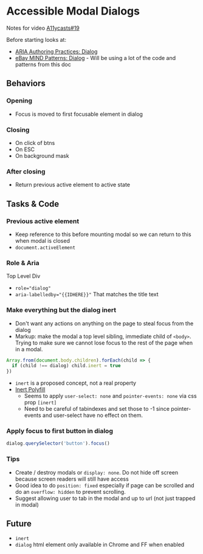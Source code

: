 # Accessible Modal Dialogs
Notes for video [A11ycasts#19](https://www.youtube.com/watch?v=JS68faEUduk)

Before starting looks at:
- [ARIA Authoring Practices: Dialog](https://goo.gl/ibNKWw)
- [eBay MIND Patterns: Dialog](https://goo.gl/FI5NHa) - Will be using a lot of the code and patterns from this doc

## Behaviors
### Opening
- Focus is moved to first focusable element in dialog
### Closing
- On click of btns
- On ESC
- On background mask
### After closing
- Return previous active element to active state

## Tasks & Code
### Previous active element
- Keep reference to this before mounting modal so we can return to this when modal is closed 
- `document.activeElement`
### Role & Aria
Top Level Div
- `role="dialog"`
- `aria-labelledby="{{IDHERE}}"` That matches the title text
### Make everything but the dialog inert
- Don't want any actions on anything on the page to steal focus from the dialog
- Markup: make the modal a top level sibling, immediate child of `<body>`. Trying to make sure we cannot lose focus to the rest of the page when in a modal.
```js
Array.from(document.body.children).forEach(child => {
  if (child !== dialog) child.inert = true
})
```
- `inert` is a proposed concept, not a real property
- [Inert Polyfill](https://goo.gl/nXMS1V)
  - Seems to apply `user-select: none` and `pointer-events: none` via css prop `[inert]`
  - Need to be careful of tabindexes and set those to -1 since pointer-events and user-select have no effect on them.
### Apply focus to first button in dialog
```js
dialog.querySelector('button').focus()
```
### Tips
- Create / destroy modals or `display: none`. Do not hide off screen because screen readers will still have access
- Good idea to do `position: fixed` especially if page can be scrolled and do an `overflow: hidden` to prevent scrolling.
- Suggest allowing user to tab in the modal and up to url (not just trapped in modal)
## Future
- `inert`
- `dialog` html element only available in Chrome and FF when enabled
